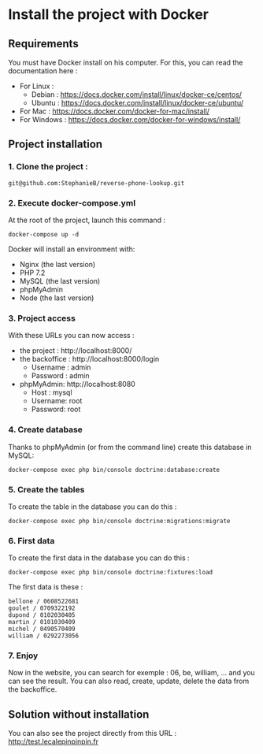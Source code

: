 # Install the project with Docker

## Requirements

You must have Docker install on his computer. 
For this, you can read the documentation here : 
- For Linux : 
    - Debian : https://docs.docker.com/install/linux/docker-ce/centos/
    - Ubuntu : https://docs.docker.com/install/linux/docker-ce/ubuntu/
- For Mac : https://docs.docker.com/docker-for-mac/install/
- For Windows : https://docs.docker.com/docker-for-windows/install/

## Project installation

### 1. Clone the project :

```
git@github.com:StephanieB/reverse-phone-lookup.git
```

### 2. Execute docker-compose.yml

At the root of the project, launch this command :

```
docker-compose up -d
```

Docker will install an environment with:
- Nginx (the last version)
- PHP 7.2
- MySQL (the last version)
- phpMyAdmin
- Node (the last version)

### 3. Project access

With these URLs you can now access :
- the project : http://localhost:8000/
- the backoffice : http://localhost:8000/login
    - Username : admin
    - Password : admin
- phpMyAdmin: http://localhost:8080
    - Host : mysql
    - Username: root
    - Password: root

### 4. Create database 

Thanks to phpMyAdmin (or from the command line) create this database in MySQL:

```
docker-compose exec php bin/console doctrine:database:create
```

### 5. Create the tables

To create the table in the database you can do this : 
```
docker-compose exec php bin/console doctrine:migrations:migrate
```

### 6. First data

To create the first data in the database you can do this : 
```
docker-compose exec php bin/console doctrine:fixtures:load
```

The first data is these :
```
bellone / 0608522681
goulet / 0709322192
dupond / 0102030405
martin / 0101030409
michel / 0490570409
william / 0292273056
```

### 7. Enjoy

Now in the website, you can search for exemple : 06, be, william, ... and you can see the result.
You can also read, create, update, delete the data from the backoffice.

## Solution without installation

You can also see the project directly from this URL : http://test.lecalepinpinpin.fr




